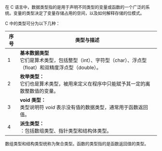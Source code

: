 在 C 语言中，数据类型指的是用于声明不同类型的变量或函数的一个广泛的系统。变量的类型决定了变量存储占用的空间，以及如何解释存储的位模式。

C 中的类型可分为以下几种：

|序号|类型与描述|
|---|---|
|1|**基本数据类型**  <br>它们是算术类型，包括整型（int）、字符型（char）、浮点型（float）和双精度浮点型（double）。|
|2|**枚举类型：**  <br>它们也是算术类型，被用来定义在程序中只能赋予其一定的离散整数值的变量。|
|3|**void 类型：**  <br>类型说明符 _void_ 表示没有值的数据类型，通常用于函数返回值。|
|4|**派生类型：**  <br>：包括数组类型、指针类型和结构体类型。|

  

数组类型和结构类型统称为聚合类型。函数的类型指的是函数返回值的类型。


